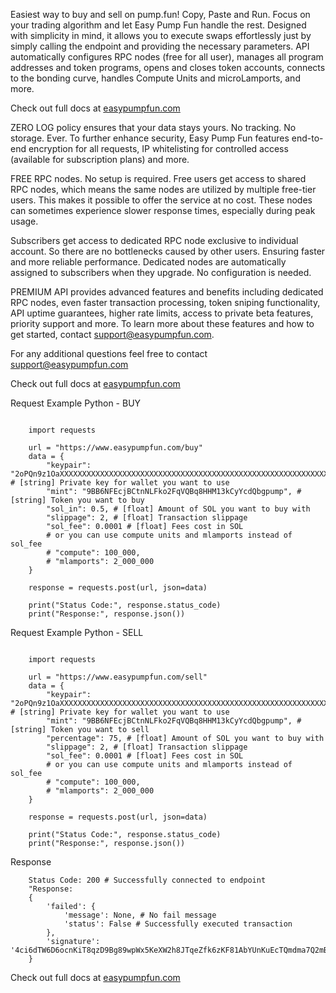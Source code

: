 Easiest way to buy and sell on pump.fun! Copy, Paste and Run. Focus on your trading algorithm and let Easy Pump Fun handle the rest. Designed with simplicity in mind, it allows you to execute swaps effortlessly just by simply calling the endpoint and providing the necessary parameters. API automatically configures RPC nodes (free for all user), manages all program addresses and token programs, opens and closes token accounts, connects to the bonding curve, handles Compute Units and microLamports, and more.

Check out full docs at [easypumpfun.com](https://www.easypumpfun.com)

ZERO LOG policy ensures that your data stays yours. No tracking. No storage. Ever. To further enhance security, Easy Pump Fun features end-to-end encryption for all requests, IP whitelisting for controlled access (available for subscription plans) and more.

FREE RPC nodes. No setup is required. Free users get access to shared RPC nodes, which means the same nodes are utilized by multiple free-tier users. This makes it possible to offer the service at no cost. These nodes can sometimes experience slower response times, especially during peak usage.

Subscribers get access to dedicated RPC node exclusive to individual account. So there are no bottlenecks caused by other users. Ensuring faster and more reliable performance. Dedicated nodes are automatically assigned to subscribers when they upgrade. No configuration is needed.

PREMIUM API provides advanced features and benefits including dedicated RPC nodes, even faster transaction processing, token sniping functionality, API uptime guarantees, higher rate limits, access to private beta features, priority support and more. To learn more about these features and how to get started, contact support@easypumpfun.com.

For any additional questions feel free to contact support@easypumpfun.com

Check out full docs at [easypumpfun.com](https://www.easypumpfun.com)

Request Example Python - BUY
```

    import requests

    url = "https://www.easypumpfun.com/buy"
    data = {
        "keypair": "2oPQn9z1OaXXXXXXXXXXXXXXXXXXXXXXXXXXXXXXXXXXXXXXXXXXXXXXXXXXXXXXXXXXXXXXXXXXXXNwt02aoMW7", # [string] Private key for wallet you want to use
        "mint": "9BB6NFEcjBCtnNLFko2FqVQBq8HHM13kCyYcdQbgpump", # [string] Token you want to buy
        "sol_in": 0.5, # [float] Amount of SOL you want to buy with
        "slippage": 2, # [float] Transaction slippage
        "sol_fee": 0.0001 # [float] Fees cost in SOL
        # or you can use compute units and mlamports instead of sol_fee
        # "compute": 100_000,
        # "mlamports": 2_000_000
    }

    response = requests.post(url, json=data)

    print("Status Code:", response.status_code)
    print("Response:", response.json())

```

Request Example Python - SELL
```

    import requests

    url = "https://www.easypumpfun.com/sell"
    data = {
        "keypair": "2oPQn9z1OaXXXXXXXXXXXXXXXXXXXXXXXXXXXXXXXXXXXXXXXXXXXXXXXXXXXXXXXXXXXXXXXXXXXXNwt02aoMW7", # [string] Private key for wallet you want to use
        "mint": "9BB6NFEcjBCtnNLFko2FqVQBq8HHM13kCyYcdQbgpump", #[string] Token you want to sell
        "percentage": 75, # [float] Amount of SOL you want to buy with
        "slippage": 2, # [float] Transaction slippage
        "sol_fee": 0.0001 # [float] Fees cost in SOL
        # or you can use compute units and mlamports instead of sol_fee
        # "compute": 100_000,
        # "mlamports": 2_000_000
    }

    response = requests.post(url, json=data)

    print("Status Code:", response.status_code)
    print("Response:", response.json())

```

Response 

```
    Status Code: 200 # Successfully connected to endpoint
    "Response:
    { 
        'failed': {
            'message': None, # No fail message
            'status': False # Successfully executed transaction
        },
        'signature': '4ci6dTW6D6ocnKiT8qzD9Bg89wpWx5KeXW2h8JTqeZfk6zKF81AbYUnKuEcTQmdma7Q2mBnutZEW89ZCYpADfzo1'
    }
```

Check out full docs at [easypumpfun.com](https://www.easypumpfun.com)